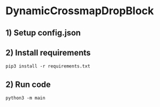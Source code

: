 # DynamicCrossmapDropBlock

## 1) Setup config.json

## 2) Install requirements
```shell
pip3 install -r requirements.txt
```

## 2) Run code
```shell
python3 -m main
```
